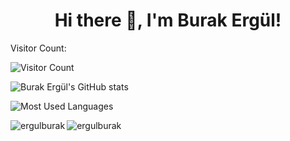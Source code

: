 <h1 align="center">Hi there 👋, I'm Burak Ergül!</h1>

Visitor Count:


![Visitor Count](https://profile-counter.glitch.me/ergulburak/count.svg)


![Burak Ergül's GitHub stats](https://github-readme-stats.vercel.app/api?username=ergulburak&show_icons=true&theme=github_dark&hide=contribs,prs)

![Most Used Languages](https://github-readme-stats.vercel.app/api/top-langs/?username=ergulburak&layout=compact&theme=github_dark)

<p><img align="left" src="https://github-readme-stats.vercel.app/api?username=ergulburak&show_icons=true&theme=github_dark&hide=contribs,prs" alt="ergulburak" /></p>

<p><img align="center" src="https://github-readme-stats.vercel.app/api/top-langs/?username=ergulburak&layout=compact&theme=github_dark" alt="ergulburak" /></p>


<!--
**msoygen/msoygen** is a ✨ _special_ ✨ repository because its `README.md` (this file) appears on your GitHub profile.

Here are some ideas to get you started:

- 🔭 I’m currently working on ...
- 🌱 I’m currently learning ...
- 👯 I’m looking to collaborate on ...
- 🤔 I’m looking for help with ...
- 💬 Ask me about ...
- 📫 How to reach me: ...
- 😄 Pronouns: ...
- ⚡ Fun fact: ...
-->
